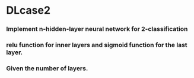 # DLcase2
### Implement n-hidden-layer neural network for 2-classification
### relu function for inner layers and sigmoid function for the last layer.
### Given the number of layers.
